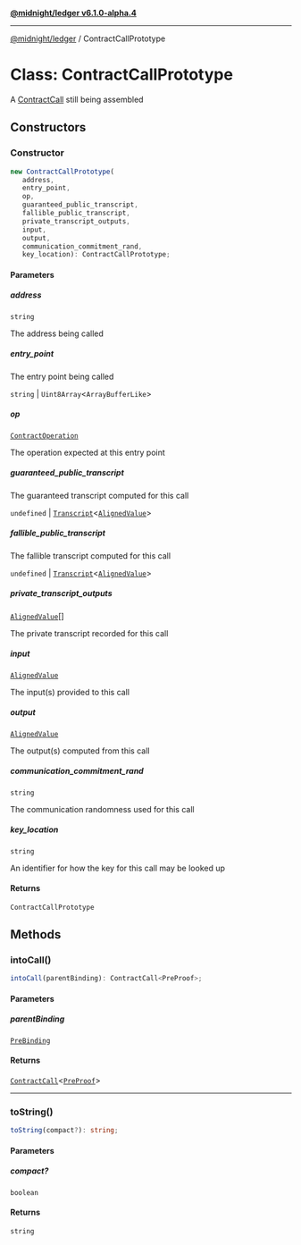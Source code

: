 [**@midnight/ledger v6.1.0-alpha.4**](../README.md)

***

[@midnight/ledger](../globals.md) / ContractCallPrototype

# Class: ContractCallPrototype

A [ContractCall](ContractCall.md) still being assembled

## Constructors

### Constructor

```ts
new ContractCallPrototype(
   address, 
   entry_point, 
   op, 
   guaranteed_public_transcript, 
   fallible_public_transcript, 
   private_transcript_outputs, 
   input, 
   output, 
   communication_commitment_rand, 
   key_location): ContractCallPrototype;
```

#### Parameters

##### address

`string`

The address being called

##### entry\_point

The entry point being called

`string` | `Uint8Array`\<`ArrayBufferLike`\>

##### op

[`ContractOperation`](ContractOperation.md)

The operation expected at this entry point

##### guaranteed\_public\_transcript

The guaranteed transcript computed
for this call

`undefined` | [`Transcript`](../type-aliases/Transcript.md)\<[`AlignedValue`](../type-aliases/AlignedValue.md)\>

##### fallible\_public\_transcript

The fallible transcript computed for
this call

`undefined` | [`Transcript`](../type-aliases/Transcript.md)\<[`AlignedValue`](../type-aliases/AlignedValue.md)\>

##### private\_transcript\_outputs

[`AlignedValue`](../type-aliases/AlignedValue.md)[]

The private transcript recorded for
this call

##### input

[`AlignedValue`](../type-aliases/AlignedValue.md)

The input(s) provided to this call

##### output

[`AlignedValue`](../type-aliases/AlignedValue.md)

The output(s) computed from this call

##### communication\_commitment\_rand

`string`

The communication randomness used
for this call

##### key\_location

`string`

An identifier for how the key for this call may be
looked up

#### Returns

`ContractCallPrototype`

## Methods

### intoCall()

```ts
intoCall(parentBinding): ContractCall<PreProof>;
```

#### Parameters

##### parentBinding

[`PreBinding`](PreBinding.md)

#### Returns

[`ContractCall`](ContractCall.md)\<[`PreProof`](PreProof.md)\>

***

### toString()

```ts
toString(compact?): string;
```

#### Parameters

##### compact?

`boolean`

#### Returns

`string`
